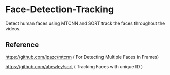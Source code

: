 # Face-Detection-Tracking
Detect human faces using MTCNN and SORT track the faces throughout the videos. 

## Reference 
https://github.com/ipazc/mtcnn  ( For Detecting Multiple Faces in Frames) 


https://github.com/abewley/sort ( Tracking Faces with unique ID ) 
